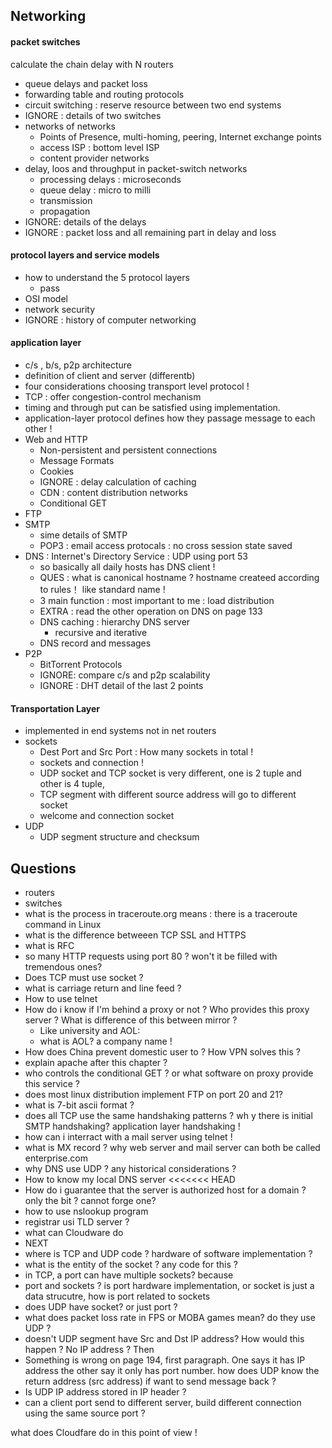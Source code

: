 ## Networking

#### packet switches

calculate the chain delay with N routers

- queue delays and packet loss
- forwarding table and routing protocols
- circuit switching : reserve resource between two end systems
- IGNORE : details of two switches
- networks of networks
  - Points of Presence, multi-homing, peering, Internet exchange points
  - access ISP : bottom level ISP
  - content provider networks
- delay, loos and throughput in packet-switch networks
  - processing delays : microseconds
  - queue delay : micro to milli
  - transmission
  - propagation
- IGNORE: details of the delays
- IGNORE : packet loss and all remaining part in delay and loss

#### protocol layers and service models

- how to understand the 5 protocol layers
  - pass
- OSI model
- network security
- IGNORE : history of computer networking 

#### application layer

- c/s , b/s, p2p architecture 
- definition of client and server (differentb)
- four considerations choosing transport level protocol !
- TCP : offer congestion-control mechanism
- timing and through put can be satisfied using implementation.
- application-layer protocol defines how they passage message to each other ! 
- Web and HTTP
  - Non-persistent and persistent connections
  - Message Formats
  - Cookies
  - IGNORE : delay calculation of caching 
  - CDN : content distribution networks
  - Conditional GET
- FTP
- SMTP
  - sime details of SMTP
  - POP3 : email access protocals : no cross session state saved 
- DNS : Internet's Directory Service : UDP using port  53
  - so basically all daily hosts has DNS client !
  - QUES : what is canonical hostname ? hostname createed according to rules！ like standard name !
  - 3 main function : most important to me : load distribution
  - EXTRA : read the other operation on DNS on page 133
  - DNS caching : hierarchy DNS server 
    - recursive and iterative
  - DNS record and messages
- P2P
  - BitTorrent Protocols
  - IGNORE:  compare c/s and p2p scalability
  - IGNORE : DHT detail of the last 2 points

#### Transportation Layer

- implemented in end systems not in net routers 
- sockets
  - Dest Port and Src Port : How many sockets in total !
  - sockets and connection !
  - UDP socket and TCP socket is very different, one is 2 tuple and other is 4 tuple,
  - TCP segment with different source address will go to different socket
  - welcome and connection socket
- UDP
  - UDP segment structure and checksum



## Questions

- routers
- switches
- what is the process in traceroute.org means : there is a traceroute command in Linux
- what is the difference betweeen TCP SSL and HTTPS 
- what is RFC
- so many HTTP requests using port 80 ? won't it be filled with tremendous ones? 
- Does TCP must use socket ? 
- what is carriage return and line feed ?
- How to use telnet
- How do i know if I'm behind a proxy or not ? Who provides this proxy server ? What is difference of this between mirror ?	 
  - Like university and AOL:
  -  what is AOL? a company name !
- How does China prevent domestic user to ? How VPN solves this ?
- explain apache after this chapter ?
- who controls the conditional GET ? or what software on proxy provide this service ?
- does most linux distribution implement FTP on port 20 and 21?
- what is 7-bit ascii format ?
- does all TCP use the same handshaking patterns ? wh y there is initial SMTP handshaking? application layer handshaking ! 
- how can i interract with a mail server using telnet ! 
- what is MX record ? why web server and mail server can both be called enterprise.com
- why DNS use UDP ? any historical considerations ?
- How to know my local DNS server 
  <<<<<<< HEAD
- How do i guarantee that the server is authorized host for a domain ?  only the bit ? cannot forge one?
- how to use nslookup program
- registrar usi TLD server ?
- what can Cloudware do
- NEXT 
- where is TCP and UDP code ? hardware of software implementation ?
- what is the entity of the socket ? any code for this ? 
- in TCP, a port can have multiple sockets? because
- port and sockets ? is port hardware implementation, or socket is just a data strucutre, how is port related to sockets
- does UDP have socket? or just port ?
- what  does packet loss rate in FPS or MOBA games mean? do they use UDP ?
- doesn't UDP segment have Src and Dst IP address? How would this happen ? No IP address ? Then
- Something is wrong on page 194,  first paragraph. One says it has IP address the other say it only has port number. how does UDP know the return address (src address) if want to send message back ?
- Is UDP IP address stored in IP header ? 
- can a client port send to different server, build different connection using the same source port ?

what does Cloudfare do in this point of view !